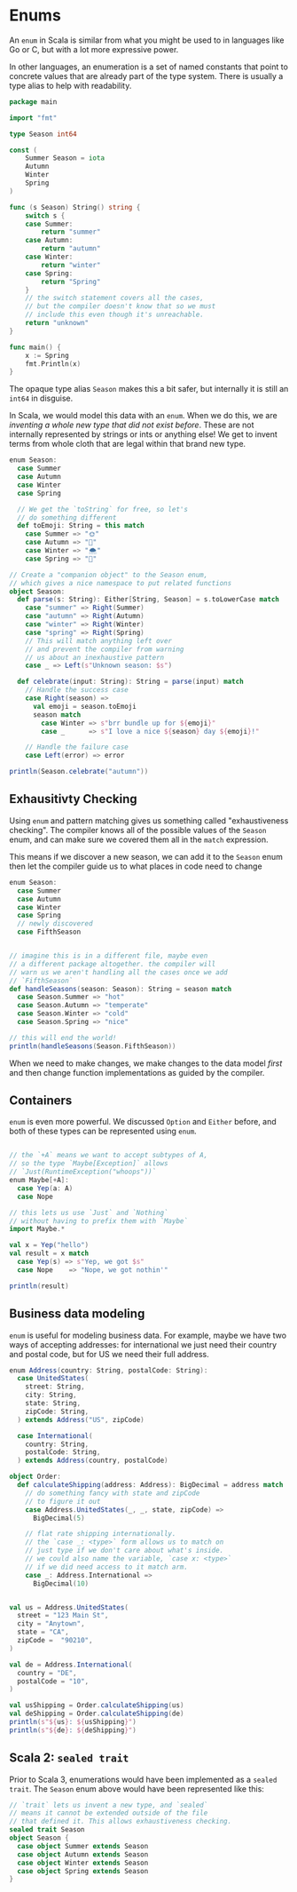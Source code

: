 # Enums

An `enum` in Scala is similar from what you might be used to in languages like
Go or C, but with a lot more expressive power.

In other languages, an enumeration is a set of named constants that point to
concrete values that are already part of the type system. There is usually a
type alias to help with readability.

```go
package main

import "fmt"

type Season int64

const (
	Summer Season = iota
	Autumn
	Winter
	Spring
)

func (s Season) String() string {
	switch s {
	case Summer:
		return "summer"
	case Autumn:
		return "autumn"
	case Winter:
		return "winter"
	case Spring:
		return "Spring"
	}
	// the switch statement covers all the cases,
	// but the compiler doesn't know that so we must
	// include this even though it's unreachable.
	return "unknown"
}

func main() {
	x := Spring
	fmt.Println(x)
}
```

The opaque type alias `Season` makes this a bit safer, but internally it is
still an `int64` in disguise.

In Scala, we would model this data with an `enum`. When we do this, we are
*inventing a whole new type that did not exist before*. These are not
internally represented by strings or ints or anything else! We get to invent
terms from whole cloth that are legal within that brand new type.

```scala
enum Season:
  case Summer
  case Autumn
  case Winter
  case Spring

  // We get the `toString` for free, so let's
  // do something different
  def toEmoji: String = this match
    case Summer => "🌞"
    case Autumn => "🍂"
    case Winter => "🌨"
    case Spring => "🌻"

// Create a "companion object" to the Season enum,
// which gives a nice namespace to put related functions
object Season:
  def parse(s: String): Either[String, Season] = s.toLowerCase match
    case "summer" => Right(Summer)
    case "autumn" => Right(Autumn)
    case "winter" => Right(Winter)
    case "spring" => Right(Spring)
    // This will match anything left over
    // and prevent the compiler from warning
    // us about an inexhaustive pattern
    case _ => Left(s"Unknown season: $s")

  def celebrate(input: String): String = parse(input) match
    // Handle the success case
    case Right(season) =>
      val emoji = season.toEmoji
      season match
        case Winter => s"brr bundle up for ${emoji}"
        case _      => s"I love a nice ${season} day ${emoji}!"

    // Handle the failure case
    case Left(error) => error

println(Season.celebrate("autumn"))
```

## Exhausitivty Checking

Using `enum` and pattern matching gives us something called "exhaustiveness
checking". The compiler knows all of the possible values of the `Season` enum,
and can make sure we covered them all in the `match` expression.

This means if we discover a new season, we can add it to the `Season` enum
then let the compiler guide us to what places in code need to change

```scala
enum Season:
  case Summer
  case Autumn
  case Winter
  case Spring
  // newly discovered
  case FifthSeason


// imagine this is in a different file, maybe even
// a different package altogether. the compiler will
// warn us we aren't handling all the cases once we add
// `FifthSeason`
def handleSeasons(season: Season): String = season match
  case Season.Summer => "hot"
  case Season.Autumn => "temperate"
  case Season.Winter => "cold"
  case Season.Spring => "nice"

// this will end the world!
println(handleSeasons(Season.FifthSeason))
```

When we need to make changes, we make changes to the data model *first* and
then change function implementations as guided by the compiler.


## Containers

`enum` is even more powerful. We discussed `Option` and `Either` before, and
both of these types can be represented using `enum`.

```scala

// the `+A` means we want to accept subtypes of A,
// so the type `Maybe[Exception]` allows
// `Just(RuntimeException("whoops"))`
enum Maybe[+A]:
  case Yep(a: A)
  case Nope

// this lets us use `Just` and `Nothing`
// without having to prefix them with `Maybe`
import Maybe.*

val x = Yep("hello")
val result = x match
  case Yep(s) => s"Yep, we got $s"
  case Nope    => "Nope, we got nothin'"

println(result)
```

## Business data modeling

`enum` is useful for modeling business data. For example, maybe we have two
ways of accepting addresses: for international we just need their country and
postal code, but for US we need their full address.

```scala
enum Address(country: String, postalCode: String):
  case UnitedStates(
    street: String,
    city: String,
    state: String,
    zipCode: String,
  ) extends Address("US", zipCode)

  case International(
    country: String,
    postalCode: String,
  ) extends Address(country, postalCode)

object Order:
  def calculateShipping(address: Address): BigDecimal = address match
    // do something fancy with state and zipCode
    // to figure it out
    case Address.UnitedStates(_, _, state, zipCode) =>
      BigDecimal(5)

    // flat rate shipping internationally.
    // the `case _: <type>` form allows us to match on
    // just type if we don't care about what's inside.
    // we could also name the variable, `case x: <type>`
    // if we did need access to it match arm.
    case _: Address.International =>
      BigDecimal(10)


val us = Address.UnitedStates(
  street = "123 Main St",
  city = "Anytown",
  state = "CA",
  zipCode =  "90210",
)

val de = Address.International(
  country = "DE",
  postalCode = "10",
)

val usShipping = Order.calculateShipping(us)
val deShipping = Order.calculateShipping(de)
println(s"${us}: ${usShipping}")
println(s"${de}: ${deShipping}")
```


## Scala 2: `sealed trait`

Prior to Scala 3, enumerations  would have been implemented as a `sealed
trait`. The `Season` enum above would have been represented like this:

```scala
// `trait` lets us invent a new type, and `sealed`
// means it cannot be extended outside of the file
// that defined it. This allows exhaustiveness checking.
sealed trait Season
object Season {
  case object Summer extends Season
  case object Autumn extends Season
  case object Winter extends Season
  case object Spring extends Season
}
```
